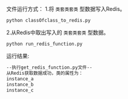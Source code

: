 文件运行方式：
1.将 `类套类套类` 型数据写入Redis。<br>
```shell
python classOfclass_to_redis.py
```
2.从Redis中取出写入的 `类套类套类` 型数据。<br>
```shell
python run_redis_function.py
```
运行结果:<br>
```txt
--执行get_redis_function.py文件--
从Redis获取数据成功，类的属性为：
instance_a
instance_b
instance_c
```